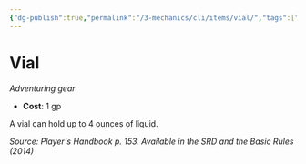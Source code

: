 ```yaml
---
{"dg-publish":true,"permalink":"/3-mechanics/cli/items/vial/","tags":["ttrpg-cli/compendium/src/5e/phb","ttrpg-cli/item/gear/","ttrpg-cli/item/rarity/none"]}
---
```


# Vial
*Adventuring gear*  


- **Cost**: 1 gp

A vial can hold up to 4 ounces of liquid.

*Source: Player's Handbook p. 153. Available in the <span title='Systems Reference Document (5.1)'>SRD</span> and the Basic Rules (2014)*